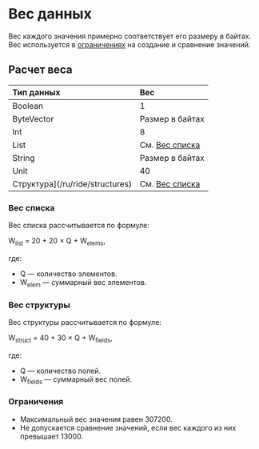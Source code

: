 # Вес данных

Вес каждого значения примерно соответствует его размеру в байтах. Вес используется в [ограничениях](#ограничения) на создание и сравнение значений.

## Расчет веса

| Тип данных | Вес |
| :--- | :--- |
| Boolean | 1 |
| ByteVector | Размер в байтах |
| Int | 8 |
| List | См. [Вес списка](#вес-списка) |
| String | Размер в байтах |
| Unit | 40 |
| Структура](/ru/ride/structures) | См. [Вес списка](#вес-структуры) |

### Вес списка

Вес списка рассчитывается по формуле:

W<sub>list</sub> = 20 + 20 × Q + W<sub>elems</sub>,

где:

* Q — количество элементов.
* W<sub>elem</sub> — суммарный вес элементов.

### Вес структуры

Вес структуры рассчитывается по формуле:

W<sub>struct</sub> = 40 + 30 × Q + W<sub>fields</sub>,

где:

* Q — количество полей.
* W<sub>fields</sub> — суммарный вес полей.

### Ограничения

* Максимальный вес значения равен 307200.
* Не допускается сравнение значений, если вес каждого из них превышает 13000.
